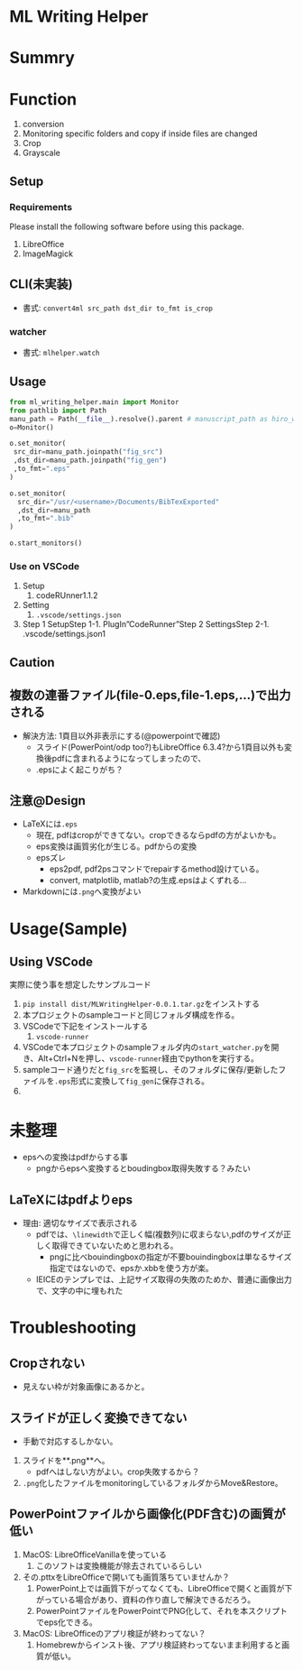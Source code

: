 # ML Writing Helper

# Summry


# Function
1. conversion
2. Monitoring specific folders and copy if inside files are changed
3. Crop
3. Grayscale



## Setup
### Requirements
Please install the following software before using this package.
1. LibreOffice
2. ImageMagick

## CLI(未実装)
- 書式: `convert4ml src_path dst_dir to_fmt is_crop`

### watcher
- 書式: `mlhelper.watch`

## Usage

```python
from ml_writing_helper.main import Monitor
from pathlib import Path
manu_path = Path(__file__).resolve().parent # manuscript_path as hiro_watcher
o=Monitor()

o.set_monitor(
 src_dir=manu_path.joinpath("fig_src")
 ,dst_dir=manu_path.joinpath("fig_gen")
 ,to_fmt=".eps"
)

o.set_monitor(
  src_dir="/usr/<username>/Documents/BibTexExported"
  ,dst_dir=manu_path
  ,to_fmt=".bib"
)

o.start_monitors()
```

### Use on VSCode
1. Setup
   1. codeRUnner1.1.2
2. Setting
   1. `.vscode/settings.json`
3. Step 1 SetupStep 1-1. PlugIn”CodeRunner”Step 2 SettingsStep 2-1. .vscode/settings.json1

## Caution

## 複数の連番ファイル(file-0.eps,file-1.eps,...)で出力される
- 解決方法: 1頁目以外非表示にする(@powerpointで確認)
  - スライド(PowerPoint/odp too?)もLibreOffice 6.3.4?から1頁目以外も変換後pdfに含まれるようになってしまったので、
  - .epsによく起こりがち？

## 注意@Design

- LaTeXには`.eps`
  - 現在, pdfはcropができてない。cropできるならpdfの方がよいかも。
  - eps変換は画質劣化が生じる。pdfからの変換
  - epsズレ
    - eps2pdf, pdf2psコマンドでrepairするmethod設けている。
    - convert, matplotlib, matlab?の生成.epsはよくずれる...
- Markdownには`.png`へ変換がよい

# Usage(Sample)

## Using VSCode
実際に使う事を想定したサンプルコード

1. `pip install dist/MLWritingHelper-0.0.1.tar.gz`をインストする
2. 本プロジェクトのsampleコードと同じフォルダ構成を作る。
3. VSCodeで下記をインストールする
    1. `vscode-runner`
4. VSCodeで本プロジェクトのsampleフォルダ内の`start_watcher.py`を開き、Alt+Ctrl+Nを押し、`vscode-runner`経由でpythonを実行する。
5. sampleコード通りだと`fig_src`を監視し、そのフォルダに保存/更新したファイルを`.eps`形式に変換して`fig_gen`に保存される。
6. 

# 未整理

- epsへの変換はpdfからする事
  - pngからepsへ変換するとboudingbox取得失敗する？みたい

## LaTeXにはpdfよりeps
- 理由: 適切なサイズで表示される
  - pdfでは、`\linewidth`で正しく幅(複数列)に収まらない,pdfのサイズが正しく取得できていないためと思われる。
    - pngに比べbouindingboxの指定が不要bouindingboxは単なるサイズ指定ではないので、epsか.xbbを使う方が楽。
  - IEICEのテンプレでは、上記サイズ取得の失敗のためか、普通に画像出力で、文字の中に埋もれた

# Troubleshooting

## **Cropされない**
- 見えない枠が対象画像にあるかと。

## スライドが正しく変換できてない
- 手動で対応するしかない。
1. スライドを**.png**へ。
   - pdfへはしない方がよい。crop失敗するから？
2. `.png`化したファイルをmonitoringしているフォルダからMove&Restore。

## PowerPointファイルから画像化(PDF含む)の画質が低い
1. MacOS: LibreOfficeVanillaを使っている
   1. このソフトは変換機能が除去されているらしい
2. その.pttxをLibreOfficeで開いても画質落ちていませんか？
   1. PowerPoint上では画質下がってなくても、LibreOfficeで開くと画質が下がっている場合があり、資料の作り直しで解決できるだろう。
   2. PowerPointファイルをPowerPointでPNG化して、それを本スクリプトでeps化できる。
3. MacOS: LibreOfficeのアプリ検証が終わってない？
   1. Homebrewからインスト後、アプリ検証終わってないまま利用すると画質が低い。